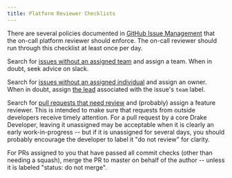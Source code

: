 ```yaml
---
title: Platform Reviewer Checklists
---
```


There are several policies documented in [GitHub Issue Management](/issues.html)
that the on-call platform reviewer should enforce.  The on-call
reviewer should run through this checklist at least once per day.

Search for [issues without an assigned team](https://github.com/RobotLocomotion/drake/issues?utf8=%E2%9C%93&q=is%3Aissue+is%3Aopen+-label%3A%22team%3A+dynamics%22+-label%3A%22team%3A+kitware%22+-label%3A%22team%3A+manipulation%22+-label%3A%22team%3A+robot+locomotion+group%22)
and assign a team.  When in doubt, seek advice on slack.

Search for [issues without an assigned individual](https://github.com/RobotLocomotion/drake/issues?q=is%3Aissue+is%3Aopen+no%3Aassignee)
and assign an owner.  When in doubt, assign [the lead](/issues.html#team)
associated with the issue's ``team`` label.

Search for [pull requests that need review](https://github.com/RobotLocomotion/drake/pulls?q=is%3Aopen+is%3Apr+no%3Aassignee+-label%3A%22status%3A+do+not+review%22+draft%3Afalse)
and (probably) assign a feature reviewer.  This is intended to make sure that
requests from outside developers receive timely attention.  For a pull request
by a core Drake Developer, leaving it unassigned may be acceptable when it is
clearly an early work-in-progress -- but if it is unassigned for several days,
you should probably encourage the developer to label it "do not review" for
clarity.

For PRs assigned to you that have passed all commit checks (other than needing
a squash), merge the PR to master on behalf of the author -- unless it is
labeled "status: do not merge".
